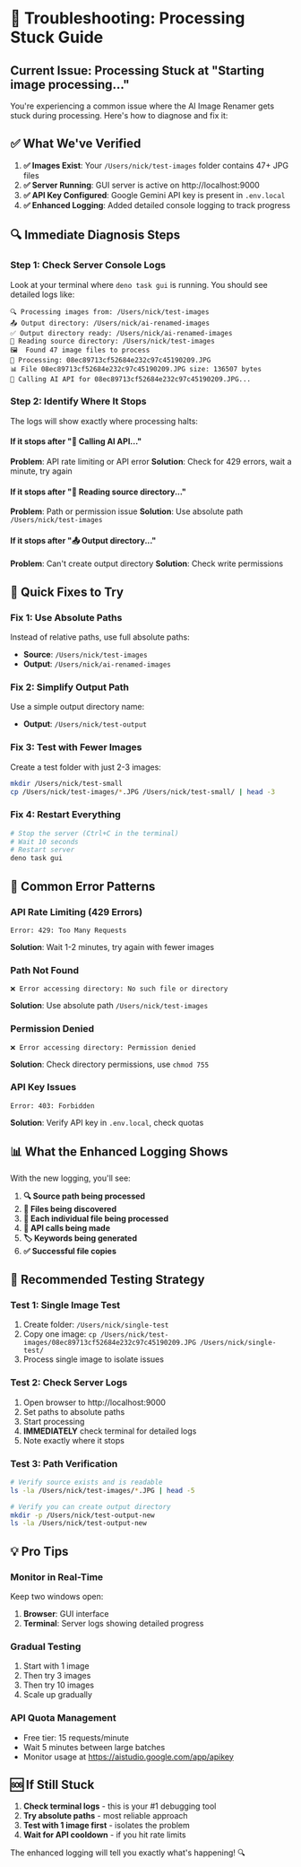 # 🔧 Troubleshooting: Processing Stuck Guide

## Current Issue: Processing Stuck at "Starting image processing..."

You're experiencing a common issue where the AI Image Renamer gets stuck during processing. Here's how to diagnose and fix it:

## ✅ What We've Verified

1. **✅ Images Exist**: Your `/Users/nick/test-images` folder contains 47+ JPG files
2. **✅ Server Running**: GUI server is active on http://localhost:9000
3. **✅ API Key Configured**: Google Gemini API key is present in `.env.local`
4. **✅ Enhanced Logging**: Added detailed console logging to track progress

## 🔍 Immediate Diagnosis Steps

### Step 1: Check Server Console Logs
Look at your terminal where `deno task gui` is running. You should see detailed logs like:
```
🔍 Processing images from: /Users/nick/test-images
📤 Output directory: /Users/nick/ai-renamed-images
✅ Output directory ready: /Users/nick/ai-renamed-images
📁 Reading source directory: /Users/nick/test-images
🖼️  Found 47 image files to process
🔄 Processing: 08ec89713cf52684e232c97c45190209.JPG
📊 File 08ec89713cf52684e232c97c45190209.JPG size: 136507 bytes
🔗 Calling AI API for 08ec89713cf52684e232c97c45190209.JPG...
```

### Step 2: Identify Where It Stops
The logs will show exactly where processing halts:

#### If it stops after "🔗 Calling AI API..."
**Problem**: API rate limiting or API error
**Solution**: Check for 429 errors, wait a minute, try again

#### If it stops after "📁 Reading source directory..."
**Problem**: Path or permission issue
**Solution**: Use absolute path `/Users/nick/test-images`

#### If it stops after "📤 Output directory..."
**Problem**: Can't create output directory
**Solution**: Check write permissions

## 🚀 Quick Fixes to Try

### Fix 1: Use Absolute Paths
Instead of relative paths, use full absolute paths:
- **Source**: `/Users/nick/test-images`
- **Output**: `/Users/nick/ai-renamed-images`

### Fix 2: Simplify Output Path
Use a simple output directory name:
- **Output**: `/Users/nick/test-output`

### Fix 3: Test with Fewer Images
Create a test folder with just 2-3 images:
```bash
mkdir /Users/nick/test-small
cp /Users/nick/test-images/*.JPG /Users/nick/test-small/ | head -3
```

### Fix 4: Restart Everything
```bash
# Stop the server (Ctrl+C in the terminal)
# Wait 10 seconds
# Restart server
deno task gui
```

## 🐛 Common Error Patterns

### API Rate Limiting (429 Errors)
```
Error: 429: Too Many Requests
```
**Solution**: Wait 1-2 minutes, try again with fewer images

### Path Not Found
```
❌ Error accessing directory: No such file or directory
```
**Solution**: Use absolute path `/Users/nick/test-images`

### Permission Denied
```
❌ Error accessing directory: Permission denied
```
**Solution**: Check directory permissions, use `chmod 755`

### API Key Issues
```
Error: 403: Forbidden
```
**Solution**: Verify API key in `.env.local`, check quotas

## 📊 What the Enhanced Logging Shows

With the new logging, you'll see:
1. **🔍 Source path being processed**
2. **📁 Files being discovered**
3. **🔄 Each individual file being processed**
4. **🔗 API calls being made**
5. **🏷️ Keywords being generated**
6. **✅ Successful file copies**

## 🎯 Recommended Testing Strategy

### Test 1: Single Image Test
1. Create folder: `/Users/nick/single-test`
2. Copy one image: `cp /Users/nick/test-images/08ec89713cf52684e232c97c45190209.JPG /Users/nick/single-test/`
3. Process single image to isolate issues

### Test 2: Check Server Logs
1. Open browser to http://localhost:9000
2. Set paths to absolute paths
3. Start processing
4. **IMMEDIATELY** check terminal for detailed logs
5. Note exactly where it stops

### Test 3: Path Verification
```bash
# Verify source exists and is readable
ls -la /Users/nick/test-images/*.JPG | head -5

# Verify you can create output directory
mkdir -p /Users/nick/test-output-new
ls -la /Users/nick/test-output-new
```

## 💡 Pro Tips

### Monitor in Real-Time
Keep two windows open:
1. **Browser**: GUI interface
2. **Terminal**: Server logs showing detailed progress

### Gradual Testing
1. Start with 1 image
2. Then try 3 images  
3. Then try 10 images
4. Scale up gradually

### API Quota Management
- Free tier: 15 requests/minute
- Wait 5 minutes between large batches
- Monitor usage at https://aistudio.google.com/app/apikey

## 🆘 If Still Stuck

1. **Check terminal logs** - this is your #1 debugging tool
2. **Try absolute paths** - most reliable approach
3. **Test with 1 image first** - isolates the problem
4. **Wait for API cooldown** - if you hit rate limits

The enhanced logging will tell you exactly what's happening! 🔍 